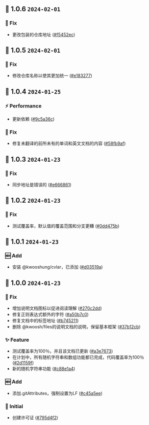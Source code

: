 ## 🎉 1.0.6 `2024-02-01`
### 🐛 Fix
- 更改包装的仓库地址 ([#f5452ec](https://github.com/kwooshung/files/commit/f5452ec067a9dbea64170a84cabdd6230be9d6f5))

## 🎉 1.0.5 `2024-02-01`
### 🐛 Fix
- 修改仓库名称以使其更加统一 ([#e183277](https://github.com/kwooshung/files/commit/e183277123766a7fc18b1152e5ae4ed0a1eca83d))

## 🎉 1.0.4 `2024-01-25`
### ⚡ Performance
- 更新依赖 ([#9c5a36c](https://github.com/kwooshung/files/commit/9c5a36c03c5c3f434a41ff34f439d522a6b58422))
### 🐛 Fix
- 修复未翻译的前所未有的单词和英文文档的内容 ([#58fb9af](https://github.com/kwooshung/files/commit/58fb9af2da4dab907abc56f2107bb95344fda8d8))

## 🎉 1.0.3 `2024-01-23`
### 🐛 Fix
- 同步地址是错误的 ([#e666861](https://github.com/kwooshung/files/commit/e6668611d81dc3799d4652ea6fc3bfd68cc017ef))

## 🎉 1.0.2 `2024-01-23`
### 🐛 Fix
- 测试覆盖率，默认值的覆盖范围和分支更糟 ([#0dd475b](https://github.com/kwooshung/files/commit/0dd475b0aa370cc584563fe7f35e2460e08a0e7b))

## 🎉 1.0.1 `2024-01-23`
### 🆕 Add
- 安装 @kwooshung/cvlar，已添加 ([#d03519a](https://github.com/kwooshung/files/commit/d03519a9b0ddd3df739b029e60d8aaf97fd71088))

## 🎉 1.0.0 `2024-01-23`
### 🐛 Fix
- 增加说明文档图标以促进阅读理解 ([#270c2dd](https://github.com/kwooshung/files/commit/270c2ddd9ed91a7ea7d2265020cc9dcb21f77b12))
- 修复正则表达式额外的字符 ([#a50b7c0](https://github.com/kwooshung/files/commit/a50b7c07339b0084478c846b5fe675225442dfd0))
- 修复文档中的标签地址 ([#b745211](https://github.com/kwooshung/files/commit/b7452116b13812c6ac058228d875f124ff68df36))
- 删除 @kwoosh/files的说明文档的说明，保留基本框架 ([#37b12cb](https://github.com/kwooshung/files/commit/37b12cb9edae4859f407a6f5c5a234df0445bf06))
### ✨ Feature
- 测试覆盖率为100％，并且该文档已更新 ([#a3e7673](https://github.com/kwooshung/files/commit/a3e767357675a2fc349510572ccaa52b72dad507))
- 在计划中，所有随机字符串和数组功能都已完成，代码覆盖率为100％ ([#2d1159f](https://github.com/kwooshung/files/commit/2d1159fc6f99ddd0769bc605a17c9269f271627e))
- 新的随机字符串功能 ([#c88e1a4](https://github.com/kwooshung/files/commit/c88e1a4e5511e913a6194df93b9e4c07a504813e))
### 🆕 Add
- 添加.gitAttributes，强制设置为LF ([#c45a5ee](https://github.com/kwooshung/files/commit/c45a5ee2722626b288c3088492f23fd9ef886452))
### 🍻 Initial
- 创建许可证 ([#795d4f2](https://github.com/kwooshung/files/commit/795d4f2ad6c17e7bcda8077242dc71464bfaee74))